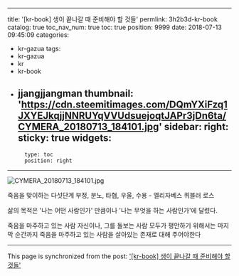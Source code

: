 
---
title: '[kr-book] 생이 끝나갈 때 준비해야 할 것들'
permlink: 3h2b3d-kr-book
catalog: true
toc_nav_num: true
toc: true
position: 9999
date: 2018-07-13 09:45:09
categories:
- kr-gazua
tags:
- kr-gazua
- kr
- kr-book
- jjangjjangman
thumbnail: 'https://cdn.steemitimages.com/DQmYXiFzq1JXYEJkqjjNNRUYqVVUdsuejoqtJAPr3jDn6ta/CYMERA_20180713_184101.jpg'
sidebar:
    right:
        sticky: true
widgets:
    -
        type: toc
        position: right
---


![CYMERA_20180713_184101.jpg](https://cdn.steemitimages.com/DQmYXiFzq1JXYEJkqjjNNRUYqVVUdsuejoqtJAPr3jDn6ta/CYMERA_20180713_184101.jpg)

죽음을 맞이하는 다섯단계
부정,  분노,  타협,  우울, 수용 - 엘리자베스 퀴블러 로스

삶의 목적은 '나는 어떤 사람인가' 만큼이나
'나는 무엇을 하는 사람인가'에 달렸다.

죽음을 마주하고 있는 사람 자신이나,
그를 돌보는 사람 모두가 평안하기 위해서는
마지막 순간까지 죽음을 
마주하고 있는 사람을
살아있는 존재로 대해 주어야한다

- - -

This page is synchronized from the post: ['[kr-book] 생이 끝나갈 때 준비해야 할 것들'](https://steemit.com/@lucky2015/3h2b3d-kr-book)

